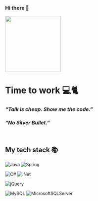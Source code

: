 ### Hi there 👋
<img src="https://thumbs.gfycat.com/FirsthandMisguidedAmurminnow-size_restricted.gif" height="180">
<h1> Time to work 💻🐈</h1>
<h3><i>“Talk is cheap. Show me the code.”</i></h3>
<h3><i>“No Silver Bullet.”</i></h3>
<!--<h5>Linus</h5>-->
<!-- <p>
  <em>
    <h3>
    Content Creator at
      <a href="https://www.youtube.com/c/%EB%93%9C%EB%A6%BC%EC%BD%94%EB%94%A9by%EC%97%98%EB%A6%AC">
        드림코딩 by 엘리 <img src="https://user-images.githubusercontent.com/1569988/159397141-21463bc2-2acf-416b-aa15-235664556f34.png" height="30px" />
      </a>
    </h3>
  </em>
  <em>
  <h3>
    Instructor at 
    <a href="https://academy.dream-coding.com/">
      Dream Coding Academy 
      <img src="https://user-images.githubusercontent.com/1569988/159411473-79b779c5-b91f-4ded-9235-1f187e1ebec2.svg" height="30px"/>
    </a>
  </h3>
    </em>
  </em>
</p> -->

<br />
<h2> My tech stack 📚 </h2>

![Java](https://img.shields.io/badge/-Java-007396?style=for-the-badge&logo=java)
![Spring](https://img.shields.io/badge/-spring-6DB33F?style=for-the-badge&logo=spring&logoColor=white) <p>
![C#](https://img.shields.io/badge/-CSharp-239120?style=for-the-badge&logo=CSharp)
![.Net](https://img.shields.io/badge/-.Net-512BD4?style=for-the-badge&logo=.Net) <p>
![jQuery](https://img.shields.io/badge/-jQuery-0769AD?style=for-the-badge&logo=jQuery) <p>
![MySQL](https://img.shields.io/badge/MySql-4479A1?style=for-the-badge&logo=MySQL&logoColor=white)
![MicrosoftSQLServer](https://img.shields.io/badge/Microsoft%20SQL%20Sever-CC2927?style=for-the-badge&logo=microsoft%20sql%20server&logoColor=white)


<!--
**lim950808/lim950808** is a ✨ _special_ ✨ repository because its `README.md` (this file) appears on your GitHub profile.

Here are some ideas to get you started:

- 🔭 I’m currently working on ...
- 🌱 I’m currently learning ...
- 👯 I’m looking to collaborate on ...
- 🤔 I’m looking for help with ...
- 💬 Ask me about ...
- 📫 How to reach me: ...
- 😄 Pronouns: ...
- ⚡ Fun fact: ...
-->
